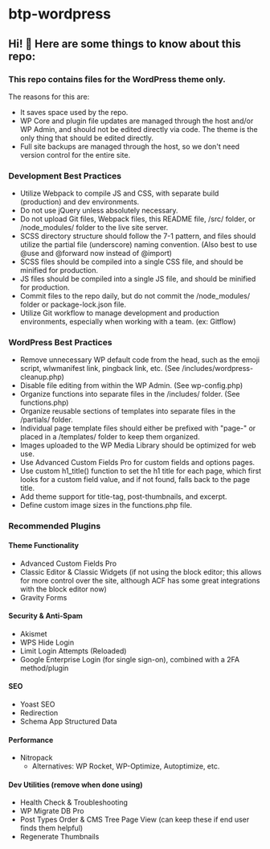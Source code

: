# btp-wordpress

## Hi! 👋  Here are some things to know about this repo:

### This repo contains files for the WordPress theme only.

The reasons for this are:

- It saves space used by the repo.
- WP Core and plugin file updates are managed through the host and/or WP Admin, and should not be edited directly via code.  The theme is the only thing that should be edited directly.
- Full site backups are managed through the host, so we don't need version control for the entire site.


### Development Best Practices

- Utilize Webpack to compile JS and CSS, with separate build (production) and dev environments.
- Do not use jQuery unless absolutely necessary.
- Do not upload Git files, Webpack files, this README file, /src/ folder, or /node_modules/ folder to the live site server.
- SCSS directory structure should follow the 7-1 pattern, and files should utilize the partial file (underscore) naming convention.  (Also best to use @use and @forward now instead of @import)
- SCSS files should be compiled into a single CSS file, and should be minified for production.
- JS files should be compiled into a single JS file, and should be minified for production.
- Commit files to the repo daily, but do not commit the /node_modules/ folder or package-lock.json file.
- Utilize Git workflow to manage development and production environments, especially when working with a team. (ex: Gitflow)


### WordPress Best Practices

- Remove unnecessary WP default code from the head, such as the emoji script, wlwmanifest link, pingback link, etc. (See /includes/wordpress-cleanup.php)
- Disable file editing from within the WP Admin. (See wp-config.php)
- Organize functions into separate files in the /includes/ folder. (See functions.php)
- Organize reusable sections of templates into separate files in the /partials/ folder.
- Individual page template files should either be prefixed with "page-" or placed in a /templates/ folder to keep them organized.
- Images uploaded to the WP Media Library should be optimized for web use.
- Use Advanced Custom Fields Pro for custom fields and options pages.
- Use custom h1_title() function to set the h1 title for each page, which first looks for a custom field value, and if not found, falls back to the page title.
- Add theme support for title-tag, post-thumbnails, and excerpt.
- Define custom image sizes in the functions.php file.


### Recommended Plugins

#### Theme Functionality
- Advanced Custom Fields Pro
- Classic Editor & Classic Widgets (if not using the block editor; this allows for more control over the site, although ACF has some great integrations with the block editor now)
- Gravity Forms

#### Security & Anti-Spam
- Akismet
- WPS Hide Login
- Limit Login Attempts (Reloaded)
- Google Enterprise Login (for single sign-on), combined with a 2FA method/plugin

#### SEO
- Yoast SEO
- Redirection
- Schema App Structured Data

#### Performance
- Nitropack
    - Alternatives: WP Rocket, WP-Optimize, Autoptimize, etc.

#### Dev Utilities (remove when done using)
- Health Check & Troubleshooting
- WP Migrate DB Pro
- Post Types Order & CMS Tree Page View (can keep these if end user finds them helpful)
- Regenerate Thumbnails